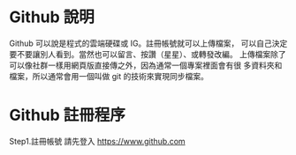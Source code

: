 # Github 說明
Github 可以說是程式的雲端硬碟或 IG。註冊帳號就可以上傳檔案，
可以自己決定要不要讓別人看到。當然也可以留言、按讚（星星）、或轉發改編。 
上傳檔案除了可以像社群一樣用網頁版直接傳之外，因為通常一個專案裡面會有很
多資料夾和檔案，所以通常會用一個叫做 git 的技術來實現同步檔案。

# Github 註冊程序

Step1.註冊帳號
請先登入 https://www.github.com





